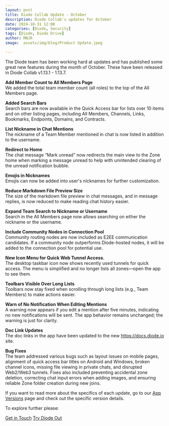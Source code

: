 ```yaml
---
layout: post
title: Diode Collab Update - October
description: Diode Collab's updates for October
date: 2024-10-31 12:00
categories: [Diode, Security]
tags: [Diode, Diode Drive]
author: MNJR
image: 	assets/img/blog/Product Update.jpeg

---
```


The Diode team has been working hard at updates and has published some great new features during the month of October. These have been released in Diode Collab v1.13.1 - 1.13.7.

**Add Member Count to All Members Page**
<br>We added the total team member count (all roles) to the top of the All Members page.

**Added Search Bars**
<br> Search bars are now available in the Quick Access bar for lists over 10 items and on other listing pages, including All Members, Channels, Links, Bookmarks, Endpoints, Domains, and Contracts.

**List Nickname in Chat Mentions**
<br> The nickname of a Team Member mentioned in chat is now listed in addition to the username.

**Redirect to Home**
<br> The chat message “Mark unread” now redirects the main view to the Zone home when marking a message unread to help with unintended clearing of the unread notification bubble.

**Emojis in Nicknames** 
<br> Emojis can now be added into user's nicknames for further customization. 

**Reduce Markdown File Preview Size** 
<br> The size of the markdown file preview in chat messages, and in message replies, is now reduced to make reading chat history easier.

**Expand Team Search to Nickname or Username** 
<br> Search in the All Members page now allows searching on either the nickname or the username.

**Include Community Nodes in Connection Pool**
<br> Community routing nodes are now included as E2EE communication candidates. If a community node outperforms Diode-hosted nodes, it will be added to the connection pool for potential use.

**New Icon Menu for Quick Web Tunnel Access.** 
<br>The desktop taskbar icon now shows recently used tunnels for quick access. The menu is simplified and no longer lists all zones—open the app to see them.

**Toolbars Visible Over Long Lists** 
<br>Toolbars now stay fixed when scrolling through long lists (e.g., Team Members) to make actions easier.

**Warn of No Notification When Editing Mentions** 
<br> A warning now appears if you edit a mention after five minutes, indicating no new notifications will be sent. The app behavior remains unchanged; the warning is just for clarity.

**Doc Link Updates** 
<br> The doc links in the app have been updated to the new https://docs.diode.io site.


**Bug Fixes** 
<br>
The team addressed various bugs such as layout issues on mobile pages, alignment of quick access bar titles on Android and Windows, broken channel icons, missing file viewing in private chats, and disrupted Web2/Web3 tunnels. Fixes also included preventing accidental zone deletion, correcting chat input errors when adding images, and ensuring reliable Zone folder creation during new joins.

If you want to read more about the specifics of each update, go to our [App Versions](https://app.docs.diode.io/docs/versions/1-12-0/) page and check out the specific version details.

To explore further please:
<div class="story__buttons">
  <a href="{{"https://contactdiode.paperform.co"}}" class="btn" target="">Get in Touch</a>
  <a href="#download-app" class="btn popup-open" target="">Try Diode Out</a>
</div>

